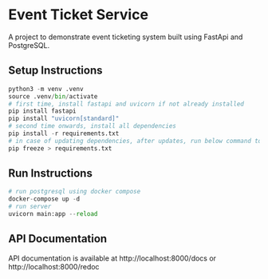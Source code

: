 # Event Ticket Service

A project to demonstrate event ticketing system built using FastApi and PostgreSQL.

## Setup Instructions

```python
python3 -m venv .venv
source .venv/bin/activate
# first time, install fastapi and uvicorn if not already installed
pip install fastapi
pip install "uvicorn[standard]"
# second time onwards, install all dependencies
pip install -r requirements.txt
# in case of updating dependencies, after updates, run below command to update requirements.txt
pip freeze > requirements.txt
```

## Run Instructions

```python
# run postgresql using docker compose
docker-compose up -d
# run server
uvicorn main:app --reload
```

## API Documentation

API documentation is available at http://localhost:8000/docs or http://localhost:8000/redoc